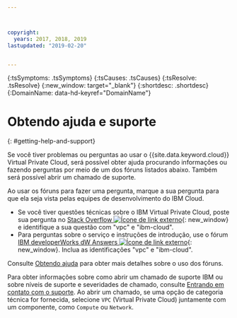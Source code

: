 ```yaml
---



copyright:
  years: 2017, 2018, 2019
lastupdated: "2019-02-20"


---
```


<!-- Common attributes used in the template are defined as follows: -->
{:tsSymptoms: .tsSymptoms}
{:tsCauses: .tsCauses}
{:tsResolve: .tsResolve}
{:new_window: target="_blank"}
{:shortdesc: .shortdesc}
{:DomainName: data-hd-keyref="DomainName"}


# Obtendo ajuda e suporte
{: #getting-help-and-support}

Se você tiver problemas ou perguntas ao usar o {{site.data.keyword.cloud}} Virtual Private Cloud, será possível obter ajuda procurando informações ou fazendo perguntas por meio de um dos fóruns listados abaixo. Também
será possível abrir um chamado de suporte.

Ao usar os fóruns para fazer uma pergunta, marque a sua pergunta para que ela seja vista pelas equipes de desenvolvimento do IBM Cloud.

* Se você tiver questões técnicas sobre o IBM Virtual Private Cloud, poste sua pergunta no [Stack Overflow ![Ícone de link externo](../icons/launch-glyph.svg "Ícone de link externo")](https://stackoverflow.com/search?q=vpc+ibm-cloud){: new_window} e identifique a sua questão com "vpc" e "ibm-cloud".
* Para perguntas sobre o serviço e instruções de introdução, use o fórum [IBM developerWorks dW Answers ![Ícone de link externo](../icons/launch-glyph.svg "Ícone de link externo")](https://developer.ibm.com/answers/topics/vpc.html?smartspace=ibm-cloud){: new_window}. Inclua as identificações "vpc" e "ibm-cloud".

Consulte
[Obtendo
ajuda](https://{DomainName}/docs/get-support?topic=get-support-using-avatar) para obter mais detalhes sobre o uso dos fóruns.

Para obter informações sobre como abrir um chamado de suporte IBM ou sobre níveis de suporte e severidades de chamado, consulte [Entrando em contato com o suporte](/docs/get-support?topic=get-support-getting-customer-support). Ao abrir um chamado, se uma opção de categoria técnica for fornecida, selecione `VPC` (Virtual Private Cloud) juntamente com um componente, como `Compute` ou `Network`.
